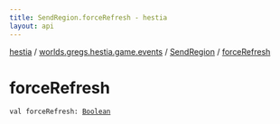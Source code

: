 ```yaml
---
title: SendRegion.forceRefresh - hestia
layout: api
---
```


<div class='api-docs-breadcrumbs'><a href="../../index.html">hestia</a> / <a href="../index.html">worlds.gregs.hestia.game.events</a> / <a href="index.html">SendRegion</a> / <a href="./force-refresh.html">forceRefresh</a></div>

# forceRefresh

<div class="signature"><code><span class="keyword">val </span><span class="identifier">forceRefresh</span><span class="symbol">: </span><a href="https://kotlinlang.org/api/latest/jvm/stdlib/kotlin/-boolean/index.html"><span class="identifier">Boolean</span></a></code></div>
